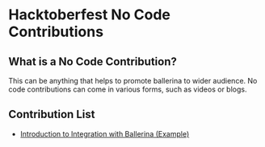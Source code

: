 # Hacktoberfest No Code Contributions

## What is a No Code Contribution?
This can be anything that helps to promote ballerina to wider audience. No code contributions can come in various forms, such as videos or blogs.

## Contribution List
- [Introduction to Integration with Ballerina (Example)](https://www.youtube.com/watch?v=Ea5wp6PTGac)
